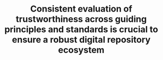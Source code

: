 ---
abstract: null
creators:
- Giaretta, David
- Garrett, John
- Maggio, Iolanda
- Conrad, Mark
- Hughes, J Steven
- Longstreth, Terry
- Svanetti, Roberta
- Lin, Dawei
- Downs, Robert R.
- Engel, Felix
- Hemmje, Matthias
date: null
document_url: https://services.phaidra.univie.ac.at/api/object/o:1424817/download
grand_parent: iPRES
institutions:
- PTAB LTD, UK
- Garrett Software, USA
- Rhea GROUP Supporting ESA, Italy
- Adv. Info. Collaboratory, USA
- Jet Propulsion Laboratory, USA
- Washington Acad. Sciences, USA
- Deda.Cloud Srl Supporting ESA, Italy
- NIAID, USA
- CIESIN, Columbia University, USA
- FernUniversität in Hagen, Germany
keywords: []
landing_page_url: https://phaidra.univie.ac.at/o:1424817
language: eng
layout: publication
license: All rights reserved
notes_url: null
parent: iPRES 2021
presentation_url: null
publication_type: lightning talk
size: 81592
source_name: iPRES
title: Consistent evaluation of trustworthiness across guiding principles and standards
  is crucial to ensure a robust digital repository ecosystem
year: 2021
---